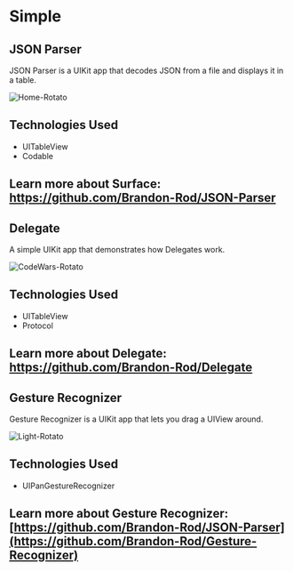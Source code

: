 # Simple

## JSON Parser
JSON Parser is a UIKit app that decodes JSON from a file and displays it in a table.

![Home-Rotato](https://user-images.githubusercontent.com/61842505/171066104-3563bb92-70b1-4926-bee7-dce3dd023583.png)

## Technologies Used
- UITableView
- Codable

## Learn more about Surface: https://github.com/Brandon-Rod/JSON-Parser

## Delegate
A simple UIKit app that demonstrates how Delegates work.

![CodeWars-Rotato](https://user-images.githubusercontent.com/61842505/171769811-d389cbaf-d36f-46c0-ba74-e114915bf153.png)

## Technologies Used
- UITableView
- Protocol

## Learn more about Delegate: https://github.com/Brandon-Rod/Delegate

## Gesture Recognizer
Gesture Recognizer is a UIKit app that lets you drag a UIView around.

![Light-Rotato](https://user-images.githubusercontent.com/61842505/171970527-04c1bd5f-390d-4416-a575-f4da05d9f50c.png)

## Technologies Used
- UIPanGestureRecognizer

## Learn more about Gesture Recognizer: [https://github.com/Brandon-Rod/JSON-Parser](https://github.com/Brandon-Rod/Gesture-Recognizer)
